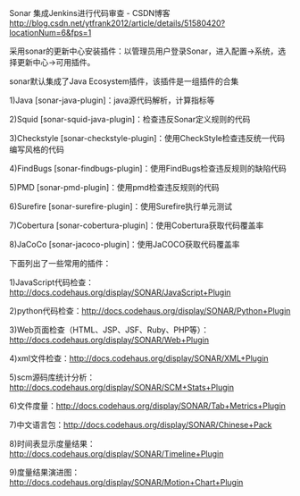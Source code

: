 Sonar 集成Jenkins进行代码审查 - CSDN博客 http://blog.csdn.net/ytfrank2012/article/details/51580420?locationNum=6&fps=1


采用sonar的更新中心安装插件：以管理员用户登录Sonar，进入配置->系统，选择更新中心->可用插件。

sonar默认集成了Java Ecosystem插件，该插件是一组插件的合集

1)Java [sonar-java-plugin]：java源代码解析，计算指标等

2)Squid [sonar-squid-java-plugin]：检查违反Sonar定义规则的代码

3)Checkstyle [sonar-checkstyle-plugin]：使用CheckStyle检查违反统一代码编写风格的代码

4)FindBugs [sonar-findbugs-plugin]：使用FindBugs检查违反规则的缺陷代码

5)PMD [sonar-pmd-plugin]：使用pmd检查违反规则的代码

6)Surefire [sonar-surefire-plugin]：使用Surefire执行单元测试

7)Cobertura [sonar-cobertura-plugin]：使用Cobertura获取代码覆盖率

8)JaCoCo [sonar-jacoco-plugin]：使用JaCOCO获取代码覆盖率

下面列出了一些常用的插件：

1)JavaScript代码检查：http://docs.codehaus.org/display/SONAR/JavaScript+Plugin

2)python代码检查：http://docs.codehaus.org/display/SONAR/Python+Plugin

3)Web页面检查（HTML、JSP、JSF、Ruby、PHP等）：http://docs.codehaus.org/display/SONAR/Web+Plugin

4)xml文件检查：http://docs.codehaus.org/display/SONAR/XML+Plugin

5)scm源码库统计分析：http://docs.codehaus.org/display/SONAR/SCM+Stats+Plugin

6)文件度量：http://docs.codehaus.org/display/SONAR/Tab+Metrics+Plugin

7)中文语言包：http://docs.codehaus.org/display/SONAR/Chinese+Pack

8)时间表显示度量结果：http://docs.codehaus.org/display/SONAR/Timeline+Plugin

9)度量结果演进图：http://docs.codehaus.org/display/SONAR/Motion+Chart+Plugin